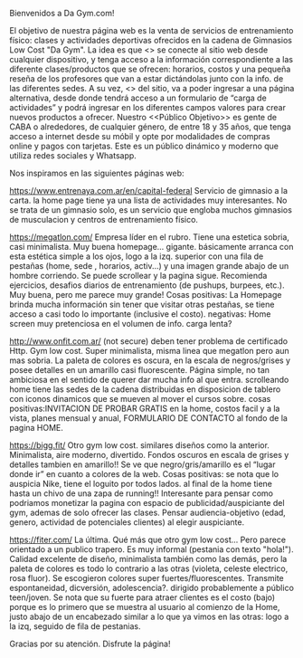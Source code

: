 Bienvenidos a Da Gym.com!

El objetivo de nuestra página web es la venta de servicios de entrenamiento físico: clases y actividades deportivas ofrecidos en la cadena de Gimnasios Low Cost "Da Gym". 
La idea es que <<el usuario>> se conecte al sitio web desde cualquier dispositivo, y tenga acceso a la información correspondiente a las diferente clases/productos que se ofrecen: horarios, costos  y una pequeña reseña de los profesores que van a estar dictándolas junto con la info. de las diferentes sedes.
A su vez, <<el admin>> del sitio, va a poder ingresar a una página alternativa, desde donde tendrá acceso a un formulario de “carga de actividades” y podrá ingresar en los diferentes campos valores para crear nuevos productos a ofrecer.
Nuestro <<Público Objetivo>> es gente de CABA o alrededores, de cualquier género, de entre 18 y 35 años, que tenga acceso a internet desde su móbil y opte por modalidades de compras online y pagos con tarjetas. Este es un público dinámico  y moderno que utiliza redes sociales y Whatsapp.

Nos inspiramos en las siguientes páginas web:

https://www.entrenaya.com.ar/en/capital-federal Servicio de gimnasio a la carta. la home page tiene ya una lista de actividades muy interesantes.  No se trata de un gimnasio solo, es un servicio que engloba muchos gimnasios de musculacion y centros de entrenamiento físico.

https://megatlon.com/ Empresa líder en el rubro. Tiene una estetica sobria, casi minimalista. Muy buena homepage... gigante. básicamente arranca con esta estética simple a los ojos, logo a la izq. superior con una fila de pestañas (home, sede , horarios, activ...) y una imagen grande abajo de un hombre corriendo. Se puede scrollear y la pagina sigue. Recomienda ejercicios,  desafios diarios de entrenamiento (de pushups, burpees, etc.). Muy buena, pero me parece muy grande! Cosas positivas: La Homepage brinda mucha información sin tener que visitar otras pestañas, se tiene acceso a casi todo lo importante (inclusive el costo). negativas: Home screen muy pretenciosa en el volumen de info. carga lenta?

http://www.onfit.com.ar/ (not secure) deben tener problema de certificado Http. Gym low cost. Super minimalista, misma linea que megatlon pero aun mas sobria. La paleta de colores es oscura, en la escala de negros/grises y posee detalles en un amarillo casi fluorescente. Página simple, no tan ambiciosa en el sentido de querer dar mucha info al que entra. scrolleando home tiene las sedes de la cadena distribuidas en disposicion de tablero con iconos dinamicos que se mueven al mover el cursos sobre.
cosas positivas:INVITACION DE PROBAR GRATIS en la home, costos facil y a la vista, planes mensual y anual, FORMULARIO DE CONTACTO al fondo de la pagina HOME.

https://bigg.fit/ Otro gym low cost. similares diseños como la anterior. Minimalista, aire moderno, divertido. Fondos oscuros en escala de grises y detalles tambien en amarillo!! Se ve que negro/gris/amarillo es el “lugar donde ir” en cuanto a colores de la web. 
Cosas positivas: se nota que lo auspicia Nike, tiene el loguito por todos lados. al final de la home tiene hasta un chivo de una zapa de running!! Interesante para pensar como podriamos monetizar la pagina con espacio de publicidad/auspiciante del gym, ademas de solo ofrecer las clases. Pensar audiencia-objetivo (edad, genero, actividad de potenciales clientes) al elegir auspiciante.

https://fiter.com/ La última. Qué más que otro gym low cost…  Pero parece orientado a un publico trapero. Es muy informal (pestania con texto "hola!"). Calidad excelente de diseño, minimalista también como las demás,  pero la paleta de colores es todo lo contrario a las otras (violeta, celeste electrico, rosa fluor). Se escogieron colores super fuertes/fluorescentes. Transmite espontaneidad, dicversión, adolescencia?. dirigido probablemente a público teen/joven. Se nota que su fuerte para atraer clientes es el costo (bajo) porque es lo primero que se muestra al usuario al comienzo de la Home, justo abajo de un encabezado similar a lo que ya vimos en las otras: logo a la izq, seguido de fila de pestanias.

Gracias por su atención.
Disfrute la página!
